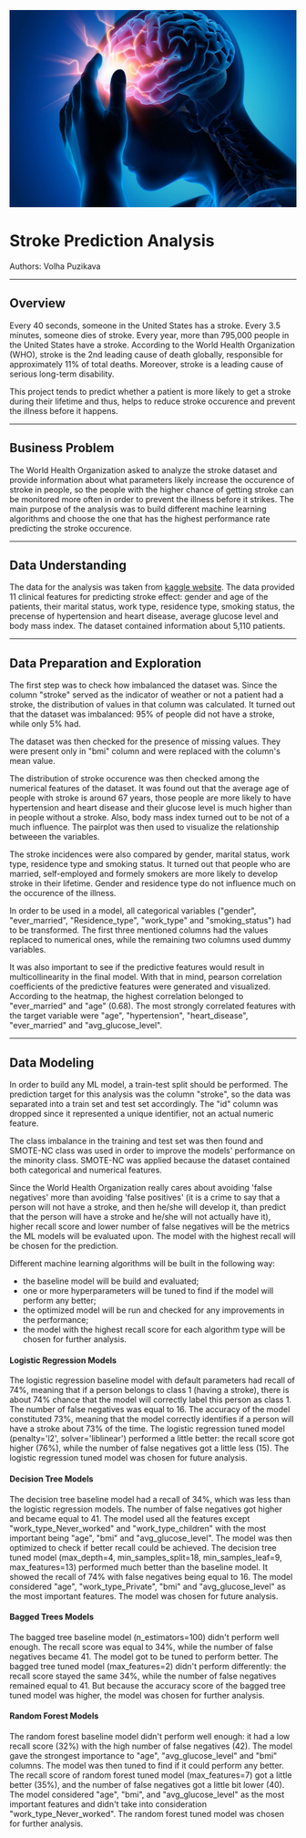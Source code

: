 ![](images/brain.jpeg)

# Stroke Prediction Analysis
Authors: Volha Puzikava
***

## Overview
Every 40 seconds, someone in the United States has a stroke. Every 3.5 minutes, someone dies of stroke. Every year, more than 795,000 people in the United States have a stroke. According to the World Health Organization (WHO), stroke is the 2nd leading cause of death globally, responsible for approximately 11% of total deaths. Moreover, stroke is a leading cause of serious long-term disability.

This project tends to predict whether a patient is more likely to get a stroke during their lifetime and thus, helps to reduce stroke occurence and prevent the illness before it happens. 
***

## Business Problem
The World Health Organization asked to analyze the stroke dataset and provide information about what parameters likely increase the occurence of stroke in people, so the people with the higher chance of getting stroke can be monitored more often in order to prevent the illness before it strikes. The main purpose of the analysis was to build different machine learning algorithms and choose the one that has the highest performance rate predicting the stroke occurence.
***

## Data Understanding
The data for the analysis was taken from [kaggle website](https://www.kaggle.com/datasets/fedesoriano/stroke-prediction-dataset?select=healthcare-dataset-stroke-data.csv). The data provided 11 clinical features for predicting stroke effect: gender and age of the patients, their marital status, work type, residence type, smoking status, the precense of hypertension and heart disease, average glucose level and body mass index. The dataset contained information about 5,110 patients.
***

## Data Preparation and Exploration
The first step was to check how imbalanced the dataset was. Since the column "stroke" served as the indicator of weather or not a patient had a stroke, the distribution of values in that column was calculated. It turned out that the dataset was imbalanced: 95% of people did not have a stroke, while only 5% had. 

The dataset was then checked for the presence of missing values. They were present only in "bmi" column and were replaced with the column's mean value.

The distribution of stroke occurence was then checked among the numerical features of the dataset. It was found out that the average age of people with stroke is around 67 years, those people are more likely to have hypertension and heart disease and their glucose level is much higher than in people without a stroke. Also, body mass index turned out to be not of a much influence. The pairplot was then used to visualize the relationship betweeen the variables.

The stroke incidences were also compared by gender, marital status, work type, residence type and smoking status. It turned out that people who are married, self-employed and formely smokers are more likely to develop stroke in their lifetime. Gender and residence type do not influence much on the occurence of the illness.

In order to be used in a model, all categorical variables ("gender", "ever_married", "Residence_type", "work_type" and "smoking_status") had to be transformed. The first three mentioned columns had the values replaced to numerical ones, while the remaining two columns used dummy variables.

It was also important to see if the predictive features would result in multicollinearity in the final model. With that in mind, pearson correlation coefficients of the predictive features were generated and visualized. According to the heatmap, the highest correlation belonged to "ever_married" and "age" (0.68). The most strongly correlated features with the target variable were "age", "hypertension", "heart_disease", "ever_married" and "avg_glucose_level".
***

## Data Modeling
In order to build any ML model, a train-test split should be performed. The prediction target for this analysis was the column "stroke", so the data was separated into a train set and test set accordingly. The "id" column was dropped since it represented a unique identifier, not an actual numeric feature.

The class imbalance in the training and test set was then found and SMOTE-NC class was used in order to improve the models' performance on the minority class. SMOTE-NC was applied because the dataset contained both categorical and numerical features.

Since the World Health Organization really cares about avoiding 'false negatives' more than avoiding 'false positives' (it is a crime to say that a person will not have a stroke, and then he/she will develop it, than predict that the person will have a stroke and he/she will not actually have it), higher recall score and lower number of false negatives will be the metrics the ML models will be evaluated upon. The model with the highest recall will be chosen for the prediction.

Different machine learning algorithms will be built in the following way:
- the baseline model will be build and evaluated;
- one or more hyperparameters will be tuned to find if the model will perform any better;
- the optimized model will be run and checked for any improvements in the performance;
- the model with the highest recall score for each algorithm type will be chosen for further analysis.

#### Logistic Regression Models
The logistic regression baseline model with default parameters had recall of 74%, meaning that if a person belongs to class 1 (having a stroke), there is about 74% chance that the model will correctly label this person as class 1. The number of false negatives was equal to 16. The accuracy of the model constituted 73%, meaning that the model correctly identifies if a person will have a stroke about 73% of the time.
The logistic regression tuned model (penalty='l2', solver='liblinear') performed a little better: the recall score got higher (76%), while the number of false negatives got a little less (15). The logistic regression tuned model was chosen for future analysis.

#### Decision Tree Models
The decision tree baseline model had a recall of 34%, which was less than the logistic regression models. The number of false negatives got higher and became equal to 41. The model used all the features except "work_type_Never_worked" and "work_type_children" with the most important being "age", "bmi" and "avg_glucose_level". The model was then optimized to check if better recall could be achieved.
The decision tree tuned model (max_depth=4, min_samples_split=18, min_samples_leaf=9, max_features=13) performed much better than the baseline model. It showed the recall of 74% with false negatives being equal to 16. The model considered "age", "work_type_Private", "bmi" and "avg_glucose_level" as the most important features. The model was chosen for future analysis.

#### Bagged Trees Models
The bagged tree baseline model (n_estimators=100) didn't perform well enough. The recall score was equal to 34%, while the number of false negatives became 41. The model got to be tuned to perform better.
The bagged tree tuned model (max_features=2) didn't perform differently: the recall score stayed the same 34%, while the number of false negatives remained equal to 41. But because the accuracy score of the bagged tree tuned model was higher, the model was chosen for further analysis.

#### Random Forest Models
The random forest baseline model didn't perform well enough: it had a low recall score (32%) with the high number of false negatives (42). The model gave the strongest importance to "age", "avg_glucose_level" and "bmi" columns. The model was then tuned to find if it could perform any better.
The recall score of random forest tuned model (max_features=7) got a little better (35%), and the number of false negatives got a little bit lower (40). The model considered "age", "bmi", and "avg_glucose_level" as the most important features and didn't take into consideration "work_type_Never_worked". The random forest tuned model was chosen for further analysis.